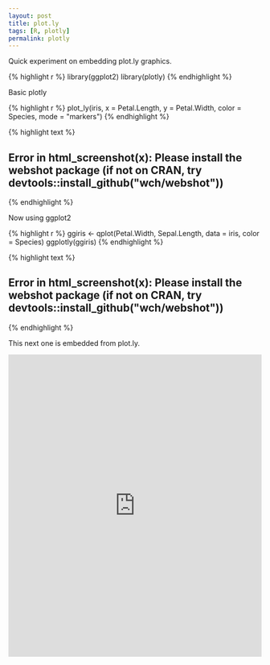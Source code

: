 ```yaml
---
layout: post
title: plot.ly
tags: [R, plotly]
permalink: plotly
---
```


Quick experiment on embedding plot.ly graphics.


{% highlight r %}
library(ggplot2)
library(plotly)
{% endhighlight %}

Basic plotly


{% highlight r %}
plot_ly(iris, x = Petal.Length, y = Petal.Width,
        color = Species, mode = "markers")
{% endhighlight %}



{% highlight text %}
## Error in html_screenshot(x): Please install the webshot package (if not on CRAN, try devtools::install_github("wch/webshot"))
{% endhighlight %}

Now using ggplot2


{% highlight r %}
ggiris <- qplot(Petal.Width, Sepal.Length, data = iris, color = Species)
ggplotly(ggiris)
{% endhighlight %}



{% highlight text %}
## Error in html_screenshot(x): Please install the webshot package (if not on CRAN, try devtools::install_github("wch/webshot"))
{% endhighlight %}


This next one is embedded from plot.ly.

<iframe src="https://plot.ly/~bquast/3.embed"
        height="600" width="100%"
        scrolling="no" seamless="seamless"
        frameBorder="0">
</iframe>
